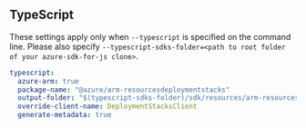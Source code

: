 ## TypeScript

These settings apply only when `--typescript` is specified on the command line.
Please also specify `--typescript-sdks-folder=<path to root folder of your azure-sdk-for-js clone>`.

```yaml $(typescript)
typescript:
  azure-arm: true
  package-name: "@azure/arm-resourcesdeploymentstacks"
  output-folder: "$(typescript-sdks-folder)/sdk/resources/arm-resourcesdeploymentstacks"
  override-client-name: DeploymentStacksClient
  generate-metadata: true
```
